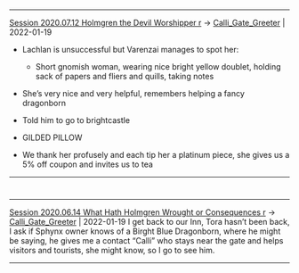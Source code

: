 

#
---

[Session 2020.07.12 Holmgren the Devil Worshipper r](TheWik-main/sessions/notes_matteo_brianedit/Session%202020.07.12%20Holmgren%20the%20Devil%20Worshipper%20r.md) -> [Calli_Gate_Greeter](Calli_Gate_Greeter.md) | 2022-01-19
-   Lachlan is unsuccessful but Varenzai manages to spot her:
    
    -   Short gnomish woman, wearing nice bright yellow doublet, holding sack of papers and fliers and quills, taking notes
        
-   She’s very nice and very helpful, remembers helping a fancy dragonborn
    
-   Told him to go to brightcastle
    
-   GILDED PILLOW
    
-   We thank her profusely and each tip her a platinum piece, she gives us a 5% off coupon and invites us to tea

---


#
---

[Session 2020.06.14 What Hath Holmgren Wrought or Consequences r](TheWik-main/sessions/notes_matteo_brianedit/Session%202020.06.14%20What%20Hath%20Holmgren%20Wrought%20or%20Consequences%20r.md) -> [Calli_Gate_Greeter](Calli_Gate_Greeter.md) | 2022-01-19
I get back to our Inn, Tora hasn’t been back, I ask if Sphynx owner knows of a Birght Blue Dragonborn, where he might be saying, he gives me a contact “Calli” who stays near the gate and helps visitors and tourists, she might know, so I go to see him.

---
